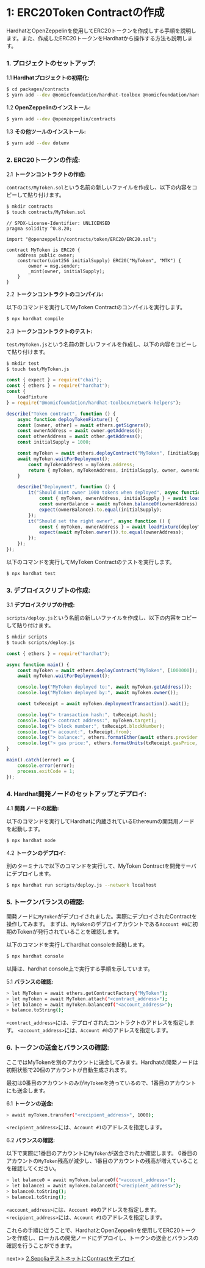 # 1: ERC20Token Contractの作成

HardhatとOpenZeppelinを使用してERC20トークンを作成しする手順を説明します。また、作成したERC20トークンをHardhatから操作する方法も説明します。

### 1. **プロジェクトのセットアップ:**

1.1 **Hardhatプロジェクトの初期化:**
```bash
$ cd packages/contracts
$ yarn add --dev @nomicfoundation/hardhat-toolbox @nomicfoundation/hardhat-ignition @nomicfoundation/hardhat-ignition-ethers @nomicfoundation/hardhat-network-helpers @nomicfoundation/hardhat-chai-matchers @nomicfoundation/hardhat-ethers @nomicfoundation/hardhat-verify chai@4 ethers hardhat-gas-reporter solidity-coverage @typechain/hardhat typechain @typechain/ethers-v6
```

1.2 **OpenZeppelinのインストール:**
```bash
$ yarn add --dev @openzeppelin/contracts
```

1.3 **その他ツールのインストール:**
```bash
$ yarn add --dev dotenv
```

### 2. **ERC20トークンの作成:**

2.1 **トークンコントラクトの作成:**

`contracts/MyToken.sol`という名前の新しいファイルを作成し、以下の内容をコピーして貼り付けます。
```bash
$ mkdir contracts
$ touch contracts/MyToken.sol
```
```solidity
// SPDX-License-Identifier: UNLICENSED
pragma solidity ^0.8.20;

import "@openzeppelin/contracts/token/ERC20/ERC20.sol";

contract MyToken is ERC20 {
    address public owner;
    constructor(uint256 initialSupply) ERC20("MyToken", "MTK") {
        owner = msg.sender;
        _mint(owner, initialSupply);
    }
}
```

2.2 **トークンコントラクトのコンパイル:**

以下のコマンドを実行してMyToken Contractのコンパイルを実行します。
```bash
$ npx hardhat compile
```

2.3 **トークンコントラクトのテスト:**

`test/MyToken.js`という名前の新しいファイルを作成し、以下の内容をコピーして貼り付けます。
```bash
$ mkdir test
$ touch test/MyToken.js
```
```javascript
const { expect } = require("chai");
const { ethers } = require("hardhat");
const {
    loadFixture
} = require("@nomicfoundation/hardhat-toolbox/network-helpers");

describe("Token contract", function () {
    async function deployTokenFixture() {
    const [owner, other] = await ethers.getSigners();
    const ownerAddress = await owner.getAddress();
    const otherAddress = await other.getAddress();
    const initialSupply = 1000;

    const myToken = await ethers.deployContract("MyToken", [initialSupply]);
    await myToken.waitForDeployment();
        const myTokenAddress = myToken.address;
        return { myToken, myTokenAddress, initialSupply, owner, ownerAddress, other ,otherAddress };
    }

    describe("Deployment", function () {
        it("Should mint owner 1000 tokens when deployed", async function () {
            const { myToken, ownerAddress, initialSupply } = await loadFixture(deployTokenFixture);
            const ownerBalance = await myToken.balanceOf(ownerAddress)
            expect(ownerBalance).to.equal(initialSupply);
        });
        it("Should set the right owner", async function () {
            const { myToken, ownerAddress } = await loadFixture(deployTokenFixture);
            expect(await myToken.owner()).to.equal(ownerAddress);
        });
    });
});
```

以下のコマンドを実行してMyToken Contractのテストを実行します。
```bash
$ npx hardhat test
```

### 3. **デプロイスクリプトの作成:**

3.1 **デプロイスクリプの作成:**

`scripts/deploy.js`という名前の新しいファイルを作成し、以下の内容をコピーして貼り付けます。
```bash
$ mkdir scripts
$ touch scripts/deploy.js
```
```javascript
const { ethers } = require("hardhat");

async function main() {
    const myToken = await ethers.deployContract("MyToken", [1000000]);
    await myToken.waitForDeployment();

    console.log("MyToken deployed to:", await myToken.getAddress());
    console.log("MyToken deployed by:", await myToken.owner());

    const txReceipt = await myToken.deploymentTransaction().wait();

    console.log("> transaction hash:", txReceipt.hash);
    console.log("> contract address:", myToken.target);
    console.log("> block number:", txReceipt.blockNumber);
    console.log("> account:", txReceipt.from);
    console.log("> balance:", ethers.formatEther(await ethers.provider.getBalance(txReceipt.from)));
    console.log("> gas price:", ethers.formatUnits(txReceipt.gasPrice, 'gwei'), "gwei");
}

main().catch((error) => {
    console.error(error);
    process.exitCode = 1;
});
```

### 4. **Hardhat開発ノードのセットアップとデプロイ:**

4.1 **開発ノードの起動:**

以下のコマンドを実行してHardhatに内蔵されているEthereumの開発用ノードを起動します。
```bash
$ npx hardhat node
```

4.2 **トークンのデプロイ:**

別のターミナルで以下のコマンドを実行して、MyToken Contractを開発サーバにデプロイします。
```bash
$ npx hardhat run scripts/deploy.js --network localhost
```

### 5. **トークンバランスの確認:**

開発ノードに`MyToken`がデプロイされました。実際にデプロイされたContractを操作してみます。
まずは、`MyToken`のデプロイアカウントである`Account #0`に初期のTokenが発行されていることを確認します。

以下のコマンドを実行してhardhat consoleを起動します。
```bash
$ npx hardhat console
```

以降は、hardhat console上で実行する手順を示しています。

5.1 **バランスの確認:**
```bash
> let MyToken = await ethers.getContractFactory("MyToken");
> let myToken = await MyToken.attach("<contract_address>");
> let balance = await myToken.balanceOf("<account_address>");
> balance.toString();
```
`<contract_address>`には、デプロイされたコントラクトのアドレスを指定します。
`<account_address>`には、`Account #0`のアドレスを指定します。

### 6. **トークンの送金とバランスの確認:**

ここではMyTokenを別のアカウントに送金してみます。Hardhatの開発ノードは初期状態で20個のアカウントが自動生成されます。

最初は0番目のアカウントのみが`MyToken`を持っているので、1番目のアカウントにも送金します。

6.1 **トークンの送金:**
```bash
> await myToken.transfer("<recipient_address>", 1000);
```
`<recipient_address>`には、`Account #1`のアドレスを指定します。

6.2 **バランスの確認:**

以下で実際に1番目のアカウントに`MyToken`が送金されたか確認します。
0番目のアカウントの`MyToken`残高が減少し、1番目のアカウントの残高が増えていることを確認してください。

```bash
> let balance0 = await myToken.balanceOf("<account_address>");
> let balance1 = await myToken.balanceOf("<recipient_address>");
> balance0.toString();
> balance1.toString();
```
`<account_address>`には、`Account #0`のアドレスを指定します。
`<recipient_address>`には、`Account #1`のアドレスを指定します。

これらの手順に従うことで、HardhatとOpenZeppelinを使用してERC20トークンを作成し、ローカルの開発ノードにデプロイし、トークンの送金とバランスの確認を行うことができます。

next&gt;&gt; [2.SepoliaテストネットにContractをデプロイ](./2_DeploySepolia.md)

